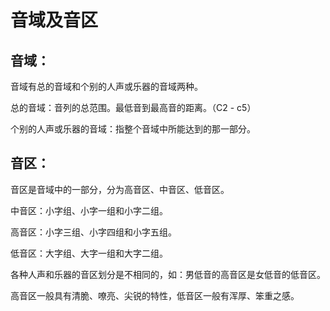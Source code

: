 # 音域及音区

## 音域：

音域有总的音域和个别的人声或乐器的音域两种。

总的音域：音列的总范围。最低音到最高音的距离。（C2 - c5）

个别的人声或乐器的音域：指整个音域中所能达到的那一部分。

## 音区：

音区是音域中的一部分，分为高音区、中音区、低音区。

中音区：小字组、小字一组和小字二组。

高音区：小字三组、小字四组和小字五组。

低音区：大字组、大字一组和大字二组。

各种人声和乐器的音区划分是不相同的，如：男低音的高音区是女低音的低音区。

高音区一般具有清脆、嘹亮、尖锐的特性，低音区一般有浑厚、笨重之感。